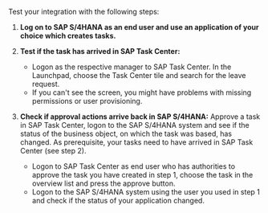 Test your integration with the following steps:

1. **Log on to SAP S/4HANA as an end user and use an application of your choice which creates tasks.**
2. **Test if the task has arrived in SAP Task Center:**
    - Logon as the respective manager to SAP Task Center. In the Launchpad, choose the Task Center tile and search for the leave request. 
    - If you can't see the screen, you might have problems with missing permissions or user provisioning.

3. **Check if approval actions arrive back in SAP S/4HANA:** Approve a task in SAP Task Center, logon to the SAP S/4HANA system and see if the status of the business object, on which the task was based, has changed. As prerequisite, your tasks need to have arrived in SAP Task Center (see step 2). 
    - Logon to SAP Task Center as end user who has authorities to approve the task you have created in step 1, choose the task in the overview list and press the approve button. 
    - Logon to the SAP S/4HANA system using the user you used in step 1 and check if the status of your application changed.